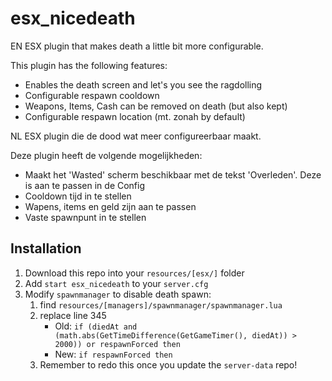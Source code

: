# esx_nicedeath

EN
ESX plugin that makes death a little bit more configurable.

This plugin has the following features:

- Enables the death screen and let's you see the ragdolling
- Configurable respawn cooldown
- Weapons, Items, Cash can be removed on death (but also kept)
- Configurable respawn location (mt. zonah by default)

NL
ESX plugin die de dood wat meer configureerbaar maakt.

Deze plugin heeft de volgende mogelijkheden:

- Maakt het 'Wasted' scherm beschikbaar met de tekst 'Overleden'. Deze is aan te passen in de Config
- Cooldown tijd in te stellen
- Wapens, items en geld zijn aan te passen
- Vaste spawnpunt in te stellen

## Installation

1. Download this repo into your `resources/[esx/]` folder
2. Add `start esx_nicedeath` to your `server.cfg`
3. Modify `spawnmanager` to disable death spawn:
    1. find `resources/[managers]/spawnmanager/spawnmanager.lua`
    2. replace line 345
        - Old: `if (diedAt and (math.abs(GetTimeDifference(GetGameTimer(), diedAt)) > 2000)) or respawnForced then`
        - New: `if respawnForced then`
    3. Remember to redo this once you update the `server-data` repo!
